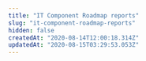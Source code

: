 ```yaml
---
title: "IT Component Roadmap reports"
slug: "it-component-roadmap-reports"
hidden: false
createdAt: "2020-08-14T12:00:18.314Z"
updatedAt: "2020-08-15T03:29:53.053Z"
---
```

